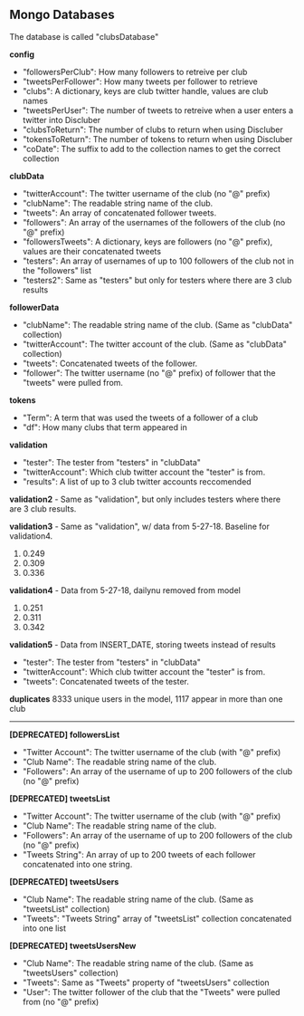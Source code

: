 ## Mongo Databases
The database is called "clubsDatabase"

**config**
+ "followersPerClub": How many followers to retreive per club
+ "tweetsPerFollower": How many tweets per follower to retrieve
+ "clubs": A dictionary, keys are club twitter handle, values are club names
+ "tweetsPerUser": The number of tweets to retreive when a user enters a twitter into Discluber
+ "clubsToReturn": The number of clubs to return when using Discluber
+ "tokensToReturn": The number of tokens to return when using Discluber
+ "coDate": The suffix to add to the collection names to get the correct collection

**clubData**
+ "twitterAccount": The twitter username of the club (no "@" prefix)
+ "clubName": The readable string name of the club.
+ "tweets": An array of concatenated follower tweets.
+ "followers": An array of the usernames of the followers of the club (no "@" prefix)
+ "followersTweets": A dictionary, keys are followers (no "@" prefix), values are their concatenated tweets
+ "testers": An array of usernames of up to 100 followers of the club not in the "followers" list
+ "testers2": Same as "testers" but only for testers where there are 3 club results

**followerData**
+ "clubName": The readable string name of the club. (Same as "clubData" collection)
+ "twitterAccount": The twitter account of the club. (Same as "clubData" collection)
+ "tweets": Concatenated tweets of the follower.
+ "follower": The twitter username (no "@" prefix) of follower that the "tweets" were pulled from.

**tokens**
+ "Term": A term that was used the tweets of a follower of a club
+ "df": How many clubs that term appeared in

**validation**
+ "tester": The tester from "testers" in "clubData"
+ "twitterAccount": Which club twitter account the "tester" is from.
+ "results": A list of up to 3 club twitter accounts reccomended

**validation2** - Same as "validation", but only includes testers where there are 3 club results.

**validation3** - Same as "validation", w/ data from 5-27-18. Baseline for validation4.

1. 0.249
2. 0.309
3. 0.336

**validation4** - Data from 5-27-18, dailynu removed from model

1. 0.251
2. 0.311
3. 0.342

**validation5** - Data from INSERT_DATE, storing tweets instead of results

+ "tester": The tester from "testers" in "clubData"
+ "twitterAccount": Which club twitter account the "tester" is from.
+ "tweets": Concatenated tweets of the tester.

**duplicates**
8333 unique users in the model, 1117 appear in more than one club

---

**[DEPRECATED] followersList**
+ "Twitter Account": The twitter username of the club (with "@" prefix)
+ "Club Name": The readable string name of the club.
+ "Followers": An array of the username of up to 200 followers of the club (no "@" prefix)

**[DEPRECATED] tweetsList**
+ "Twitter Account": The twitter username of the club (with "@" prefix)
+ "Club Name": The readable string name of the club.
+ "Followers": An array of the username of up to 200 followers of the club (no "@" prefix)
+ "Tweets String": An array of up to 200 tweets of each follower concatenated into one string.

**[DEPRECATED] tweetsUsers**
+ "Club Name": The readable string name of the club. (Same as "tweetsList" collection)
+ "Tweets": "Tweets String" array of "tweetsList" collection concatenated into one list

**[DEPRECATED] tweetsUsersNew**
+ "Club Name": The readable string name of the club. (Same as "tweetsUsers" collection)
+ "Tweets": Same as "Tweets" property of "tweetsUsers" collection
+ "User": The twitter follower of the club that the "Tweets" were pulled from (no "@" prefix)
